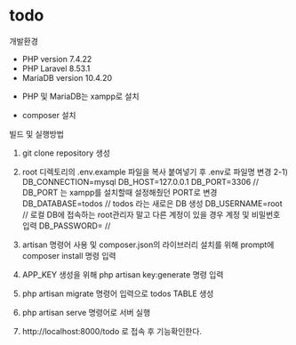 # todo

개발환경

- PHP version 7.4.22
- PHP Laravel 8.53.1
- MariaDB version 10.4.20
 * PHP 및 MariaDB는 xampp로 설치
- composer 설치

빌드 및 실행방법

1. git clone repository 생성
2. root 디렉토리의 .env.example 파일을 복사 붙여넣기 후 .env로 파일명 변경
2-1)
DB_CONNECTION=mysql
DB_HOST=127.0.0.1
DB_PORT=3306 // DB_PORT 는 xampp를 설치할때 설정해줬던 PORT로 변경
DB_DATABASE=todos // todos 라는 새로은 DB 생성
DB_USERNAME=root // 로컬 DB에 접속하는 root관리자 말고 다른 계정이 있을 경우 계정 및 비밀번호 입력
DB_PASSWORD= //

3. artisan 명령어 사용 및 composer.json의 라이브러리 설치를 위해 prompt에 composer install 명령 입력
4. APP_KEY 생성을 위해 php artisan key:generate 명령 입력
5. php artisan migrate 명령어 입력으로 todos TABLE 생성
6. php artisan serve 명령어로 서버 실행
7. http://localhost:8000/todo 로 접속 후 기능확인한다.
